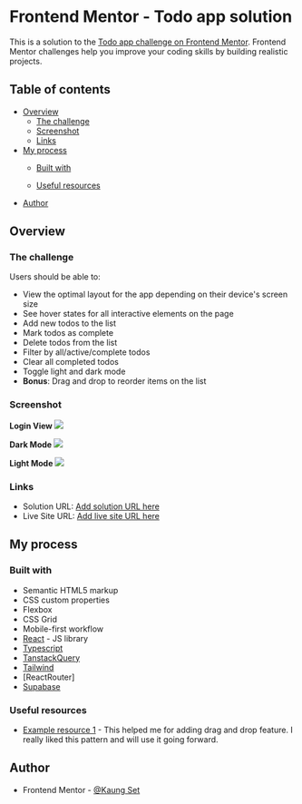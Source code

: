 # Frontend Mentor - Todo app solution

This is a solution to the [Todo app challenge on Frontend Mentor](https://www.frontendmentor.io/challenges/todo-app-Su1_KokOW). Frontend Mentor challenges help you improve your coding skills by building realistic projects. 

## Table of contents

- [Overview](#overview)
  - [The challenge](#the-challenge)
  - [Screenshot](#screenshot)
  - [Links](#links)
- [My process](#my-process)
  - [Built with](#built-with)

  - [Useful resources](#useful-resources)
- [Author](#author)



## Overview

### The challenge

Users should be able to:

- View the optimal layout for the app depending on their device's screen size
- See hover states for all interactive elements on the page
- Add new todos to the list
- Mark todos as complete
- Delete todos from the list
- Filter by all/active/complete todos
- Clear all completed todos
- Toggle light and dark mode
- **Bonus**: Drag and drop to reorder items on the list

### Screenshot
**Login View**
![](/screenshots/loginview.png)

**Dark Mode**
![](/screenshots/darkmodeview.png)

**Light Mode**
![](/screenshots/lightmodeview.png)

### Links

- Solution URL: [Add solution URL here](https://github.com/erke31-2/frontendmentor-reactsupabase-todolist)
- Live Site URL: [Add live site URL here](https://your-live-site-url.com)

## My process

### Built with

- Semantic HTML5 markup
- CSS custom properties
- Flexbox
- CSS Grid
- Mobile-first workflow
- [React](https://reactjs.org/) - JS library
- [Typescript](https://www.typescriptlang.org/)
- [TanstackQuery](https://tanstack.com/query/latest/)
- [Tailwind](https://tailwindcss.com/)
- [ReactRouter]
- [Supabase](https://supabase.com/)



### Useful resources

- [Example resource 1](https://youtu.be/HeNVPF_fRXI) - This helped me for adding drag and drop feature. I really liked this pattern and will use it going forward.


## Author

- Frontend Mentor - [@Kaung Set](https://www.frontendmentor.io/profile/erke31-2)

